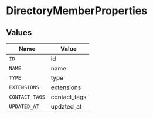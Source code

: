 # DirectoryMemberProperties


## Values

| Name           | Value          |
| -------------- | -------------- |
| `ID`           | id             |
| `NAME`         | name           |
| `TYPE`         | type           |
| `EXTENSIONS`   | extensions     |
| `CONTACT_TAGS` | contact_tags   |
| `UPDATED_AT`   | updated_at     |